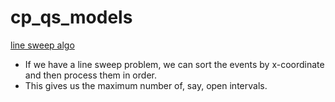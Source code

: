 # cp_qs_models

[line sweep algo](https://codeforces.com/problemset/problem/1884/C)

- If we have a line sweep problem, we can sort the events by x-coordinate and then process them in order.
- This gives us the maximum number of, say, open intervals.
